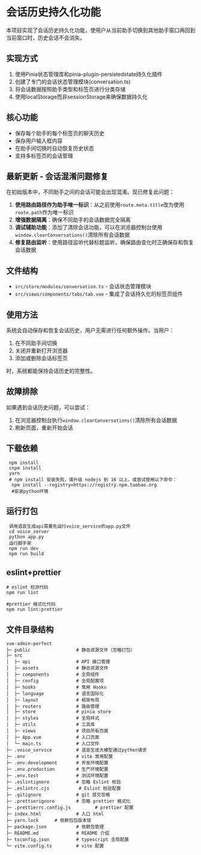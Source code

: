 # 会话历史持久化功能

本项目实现了会话历史持久化功能，使用户从当前助手切换到其他助手窗口再回到当前窗口时，历史会话不会消失。

## 实现方式

1. 使用Pinia状态管理库和pinia-plugin-persistedstate持久化插件
2. 创建了专门的会话状态管理模块(conversation.ts)
3. 将会话数据按照助手类型和标签页进行分类存储
4. 使用localStorage而非sessionStorage来确保数据持久化

## 核心功能

- 保存每个助手的每个标签页的聊天历史
- 保存用户输入框内容
- 在助手间切换时自动恢复历史状态
- 支持多标签页的会话管理

## 最新更新 - 会话混淆问题修复

在初始版本中，不同助手之间的会话可能会出现混淆。现已修复此问题：

1. **使用路由路径作为助手唯一标识**：从之前使用`route.meta.title`改为使用`route.path`作为唯一标识
2. **增强数据隔离**：确保不同助手的会话数据完全隔离
3. **调试辅助功能**：添加了清除会话功能，可以在浏览器控制台使用`window.clearConversations()`清除所有会话数据
4. **修复路由监听**：使用路径监听代替标题监听，确保路由变化时正确保存和恢复会话数据

## 文件结构

- `src/store/modules/conversation.ts` - 会话状态管理模块
- `src/views/components/tabs/tab.vue` - 集成了会话持久化的标签页组件

## 使用方法

系统会自动保存和恢复会话历史，用户无需进行任何额外操作。当用户：

1. 在不同助手间切换
2. 关闭并重新打开浏览器
3. 添加或删除会话标签页

时，系统都能保持会话历史的完整性。

## 故障排除

如果遇到会话历史问题，可以尝试：

1. 在浏览器控制台执行`window.clearConversations()`清除所有会话数据
2. 刷新页面，重新开始会话

## 下载依赖
```
 npm install
 cnpm install
 yarn 
 # npm install 安装失败，请升级 nodejs 到 16 以上，或尝试使用以下命令：
  npm install --registry=https://registry.npm.taobao.org
  #安装python环境
```
## 运行打包
```
 调用语音生成api需要先运行voice_service的app.py文件
 cd voice_server
 python app.py
 运行脚手架 
 npm run dev
 npm run build 
```
## eslint+prettier
```
# eslint 检测代码
npm run lint

#prettier 格式化代码
npm run lint:prettier
```

## 文件目录结构
```
vue-admin-perfect
├─ public                 # 静态资源文件（忽略打包）
├─ src
│  ├─ api                 # API 接口管理
│  ├─ assets              # 静态资源文件
│  ├─ components          # 全局组件
│  ├─ config              # 全局配置项
│  ├─ hooks               # 常用 Hooks
│  ├─ language            # 语言国际化
│  ├─ layout              # 框架布局
│  ├─ routers             # 路由管理
│  ├─ store               # pinia store
│  ├─ styles              # 全局样式
│  ├─ utils               # 工具库
│  ├─ views               # 项目所有页面
│  ├─ App.vue             # 入口页面
│  └─ main.ts             # 入口文件
├─ .voice_service         # 语音生成大模型通过python请求
├─ .env                   # vite 常用配置
├─ .env.development       # 开发环境配置
├─ .env.production        # 生产环境配置
├─ .env.test              # 测试环境配置
├─ .eslintignore          # 忽略 Eslint 校验
├─ .eslintrc.cjs           # Eslint 校验配置
├─ .gitignore             # git 提交忽略
├─ .prettierignore        # 忽略 prettier 格式化
├─ .prettierrc.config.js         # prettier 配置
├─ index.html             # 入口 html
├─ yarn.lock      # 依赖包包版本锁
├─ package.json           # 依赖包管理
├─ README.md              # README 介绍
├─ tsconfig.json          # typescript 全局配置
└─ vite.config.ts         # vite 配置
```




